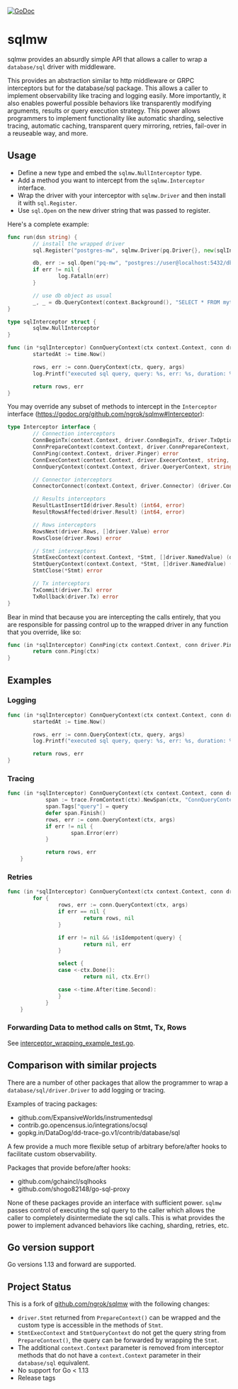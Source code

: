 [![GoDoc](https://godoc.org/github.com/ngrok/sqlmw?status.svg)](https://godoc.org/github.com/ngrok/sqlmw)

# sqlmw
sqlmw provides an absurdly simple API that allows a caller to wrap a `database/sql` driver
with middleware.

This provides an abstraction similar to http middleware or GRPC interceptors but for the database/sql package.
This allows a caller to implement observability like tracing and logging easily. More importantly, it also enables
powerful possible behaviors like transparently modifying arguments, results or query execution strategy. This power allows programmers to implement
functionality like automatic sharding, selective tracing, automatic caching, transparent query mirroring, retries, fail-over 
in a reuseable way, and more.

## Usage

- Define a new type and embed the `sqlmw.NullInterceptor` type.
- Add a method you want to intercept from the `sqlmw.Interceptor` interface.
- Wrap the driver with your interceptor with `sqlmw.Driver` and then install it with `sql.Register`.
- Use `sql.Open` on the new driver string that was passed to register.

Here's a complete example:

```go
func run(dsn string) {
        // install the wrapped driver
        sql.Register("postgres-mw", sqlmw.Driver(pq.Driver{}, new(sqlInterceptor)))

        db, err := sql.Open("pq-mw", "postgres://user@localhost:5432/db")
        if err != nil {
                log.Fatalln(err)
        }

        // use db object as usual
        _, _ = db.QueryContext(context.Background(), "SELECT * FROM mytable")
}

type sqlInterceptor struct {
        sqlmw.NullInterceptor
}

func (in *sqlInterceptor) ConnQueryContext(ctx context.Context, conn driver.QueryerContext, query string, args []driver.NamedValue) (driver.Rows, error) {
        startedAt := time.Now()

        rows, err := conn.QueryContext(ctx, query, args)
        log.Printf("executed sql query, query: %s, err: %s, duration: %s", query, err, time.Since(startedAt))

        return rows, err
}
```

You may override any subset of methods to intercept in the `Interceptor` interface (https://godoc.org/github.com/ngrok/sqlmw#Interceptor):

```go
type Interceptor interface {
        // Connection interceptors
        ConnBeginTx(context.Context, driver.ConnBeginTx, driver.TxOptions) (driver.Tx, error)
        ConnPrepareContext(context.Context, driver.ConnPrepareContext, string) (driver.Stmt, error)
        ConnPing(context.Context, driver.Pinger) error
        ConnExecContext(context.Context, driver.ExecerContext, string, []driver.NamedValue) (driver.Result, error)
        ConnQueryContext(context.Context, driver.QueryerContext, string, []driver.NamedValue) (driver.Rows, error)

        // Connector interceptors
        ConnectorConnect(context.Context, driver.Connector) (driver.Conn, error)

        // Results interceptors
        ResultLastInsertId(driver.Result) (int64, error)
        ResultRowsAffected(driver.Result) (int64, error)

        // Rows interceptors
        RowsNext(driver.Rows, []driver.Value) error
        RowsClose(driver.Rows) error

        // Stmt interceptors
        StmtExecContext(context.Context, *Stmt, []driver.NamedValue) (driver.Result, error)
        StmtQueryContext(context.Context, *Stmt, []driver.NamedValue) (driver.Rows, error)
        StmtClose(*Stmt) error

        // Tx interceptors
        TxCommit(driver.Tx) error
        TxRollback(driver.Tx) error
}
```

Bear in mind that because you are intercepting the calls entirely, that you are responsible for passing control up to the wrapped
driver in any function that you override, like so:

```go
func (in *sqlInterceptor) ConnPing(ctx context.Context, conn driver.Pinger) error {
        return conn.Ping(ctx)
}
```

## Examples

### Logging

```go
func (in *sqlInterceptor) ConnQueryContext(ctx context.Context, conn driver.QueryerContext, query string, args []driver.NamedValue) (driver.Rows, error) {
        startedAt := time.Now()

        rows, err := conn.QueryContext(ctx, query, args)
        log.Printf("executed sql query, query: %s, err: %s, duration: %s", query, err, time.Since(startedAt))

        return rows, err
}
```

### Tracing

```go
func (in *sqlInterceptor) ConnQueryContext(ctx context.Context, conn driver.QueryerContext, query string, args []driver.NamedValue) (driver.Rows, error) {
            span := trace.FromContext(ctx).NewSpan(ctx, "ConnQueryContext")
            span.Tags["query"] = query
            defer span.Finish()
            rows, err := conn.QueryContext(ctx, args)
            if err != nil {
                    span.Error(err)
            }

            return rows, err
    }
```

### Retries

```go
func (in *sqlInterceptor) ConnQueryContext(ctx context.Context, conn driver.QueryerContext, query string, args []driver.NamedValue) (driver.Rows, error) {
        for {
                rows, err := conn.QueryContext(ctx, args)
                if err == nil {
                        return rows, nil
                }

                if err != nil && !isIdempotent(query) {
                        return nil, err
                }

                select {
                case <-ctx.Done():
                        return nil, ctx.Err()

                case <-time.After(time.Second):
                }
            }
    }
```

### Forwarding Data to method calls on Stmt, Tx, Rows

See [interceptor_wrapping_example_test.go](interceptor_wrapping_example_test.go).

## Comparison with similar projects

There are a number of other packages that allow the programmer to wrap a `database/sql/driver.Driver` to add logging or tracing.

Examples of tracing packages:
  - github.com/ExpansiveWorlds/instrumentedsql
  - contrib.go.opencensus.io/integrations/ocsql
  - gopkg.in/DataDog/dd-trace-go.v1/contrib/database/sql

A few provide a much more flexible setup of arbitrary before/after hooks to facilitate custom observability.

Packages that provide before/after hooks:
  - github.com/gchaincl/sqlhooks
  - github.com/shogo82148/go-sql-proxy

None of these packages provide an interface with sufficient power. `sqlmw` passes control of executing the
sql query to the caller which allows the caller to completely disintermediate the sql calls. This is what provides
the power to implement advanced behaviors like caching, sharding, retries, etc.

## Go version support

Go versions 1.13 and forward are supported.

## Project Status

This is a fork of [github.com/ngrok/sqlmw](https://github.com/ngrok/sqlmw) with
the following changes:
- `driver.Stmt` returned from `PrepareContext()` can be wrapped and the custom
  type is accessible in the methods of `Stmt`.
- `StmtExecContext` and `StmtQueryContext` do not get the query string from
  `PrepareContext()`, the query can be forwarded by wrapping the `Stmt`.
- The additional `context.Context` parameter is removed from interceptor
  methods that do not have a `context.Context` parameter in their
  `database/sql` equivalent.
- No support for Go < 1.13
- Release tags

